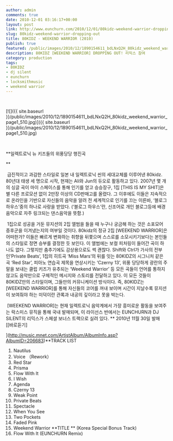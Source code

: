 ```yaml
---
author: admin
comments: true
date: 2010-12-01 03:16:17+00:00
layout: post
link: http://www.eunchurn.com/2010/12/01/80kidz-weekend-warrior-dropping-out/
slug: 80kidz-weekend-warrior-dropping-out
title: 80KIDZ - WEEKEND WARRIOR (2010)
publish: true
featured: /public/images/2010/12/1890154611_bdLNxQ2H_80kidz_weekend_warrior_page1_510.jpg
description: 80KIDZ [WEEKEND WARRIOR] DROPPING OUT! 리믹스 참여
category: production
tags:
- 80KIDZ
- dj silent
- eunchurn
- locksmithmusic
- weekend warrior
---
```


 


[![]({{ site.baseurl }}/public/images/2010/12/1890154611_bdLNxQ2H_80kidz_weekend_warrior_page1_510.jpg)]({{ site.baseurl }}/public/images/2010/12/1890154611_bdLNxQ2H_80kidz_weekend_warrior_page1_510.jpg)


 

**일렉트로닉 뉴 키즈들의 위풍당당 행진곡



**

 급진적이고 과감한 스타일로 일본 내 일렉트로닉 씬의 세대교체를 이루어낸 80kidz. 80년대 태생 세 명으로 시작, 현재는 Ali와 Jun의 듀오로 활동하고 있다. 2007년 몇 개의 싱글 곡이 마이 스페이스를 통해 인기를 얻고 승승장구, 1집 [THIS IS MY SHIT]은 별 다른 프로모션 없이 2만장 이상의 CD판매고를 올렸다. 그 이후에도 이들은 지속적으로 온라인을 기반으로 자신들의 음악을 알려 전 세계적으로 인기를 끄는 이른바, ‘블로그 하우스’중의 하나로 사랑을 받았다. (‘블로그 하우스’란, 신조어로 개인 블로그등에 배경음악으로 자주 링크되는 댄스음악을 뜻함.)

 1집으로 성공을 거둔 뮤지션의 2집 앨범을 들을 때 누구나 궁금해 하는 것은 소포모어 증후군을 이겨냈는지의 여부일 것이다. 80kidz의 정규 2집 [WEEKEND WARRIOR]은 어떠한가? 이들은 빠르게 변화하는 취향을 뒤쫓으며 스스로를 소모시키기보다는 본인들의 스타일로 정면 승부를 결정한 듯 보인다. 이 앨범에는 보컬 피처링이 들어간 곡이 하나도 없다. 그렇지만 춤추기에도 감상용으로도 썩 괜찮다. Shift와 Ctrl가 가사의 전부인’Private Beats’, 1집의 히트곡 ‘Miss Mars’의 뒤를 잇는 80KIDZ의 시그니처 같은 곡 ‘Red Star’, 피아노 연습곡 제목을 연상시키는 ‘Czerny 13’, 위풍 당당하게 광란의 주말을 보내는 클럽 키즈가 유추되는 ‘Weekend Warrior’ 등 모든 곡들이 언어를 통하지 않고도 음악만으로 구체적인 메시지와 스토리를 전달하고 있다. 이 모든 것들이 80KIDZ만의 스타일이며, 그들만의 커뮤니케이션 방식이다. 즉, 80KIDZ는 [WEEKEND WARRIOR]를 통해 자신들의 코어를 꺼내 보이며 시간이 지날수록 뮤지션이 보여줘야 하는 미덕이란 관록과 내공의 깊이라고 못을 박는다.

 [WEEKEND WARRIOR]는 현재 일렉트로닉 음악계에서 가장 흥미로운 활동을 보여주는 락스미스 뮤직을 통해 국내 발매되며, 이 라이선스 반에서는 EUNCHURN과 DJ SILENT의 리믹스가 스페셜 보너스 트랙으로 실려 있다.
**
2010년 11월 30일 발매 [[바로듣기]

](http://music.mnet.com/ArtistAlbum/AlbumInfo.asp?AlbumID=206683)**TRACK LIST
01. Nautilus
02. Voice （Rework）
03. Red Star
04. Prisma
05. Flow With It
06. I Wish
07. Agenda
08. Czerny 13
09. Weak Point
10. Private Beats
11. Spectacle
12. When You See
13. Two Pockets
14. Faded Pink
15. Weekend Warrior **TITLE
** (Korea Special Bonus Track)
16. Flow With It (EUNCHURN Remix)

